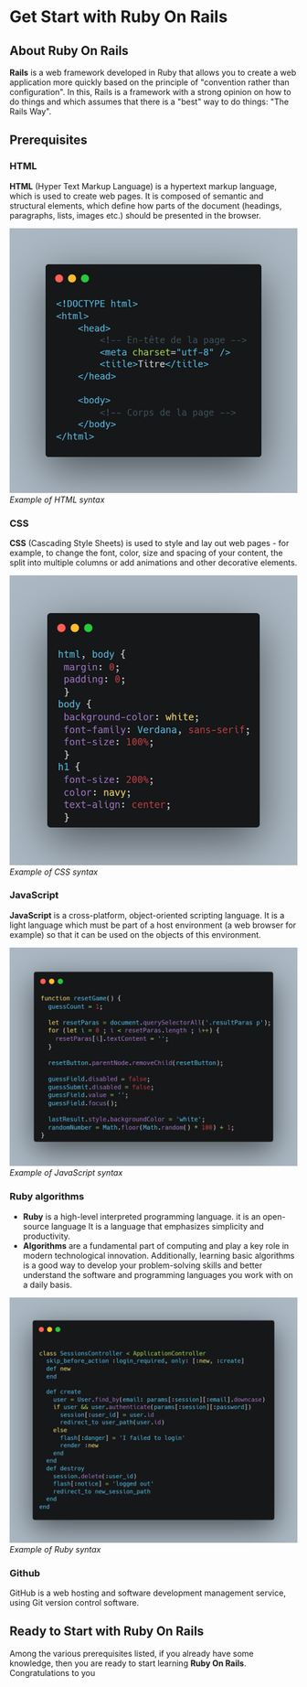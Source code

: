 # Get Start with Ruby On Rails

## About Ruby On Rails
**Rails** is a web framework developed in Ruby that allows you to create a web application more quickly based on the principle of "convention rather than configuration". In this, Rails is a framework with a strong opinion on how to do things and which assumes that there is a "best" way to do things: "The Rails Way".
## Prerequisites

### HTML 
**HTML** (Hyper Text Markup Language) is a hypertext markup language, which is used to create web pages. It is composed of semantic and structural elements, which define how parts of the document (headings, paragraphs, lists, images etc.) should be presented in the browser.

![HTML](https://github.com/zidajoseph/assets/blob/master/images/HTML.png)
*Example of HTML syntax*

### CSS
**CSS** (Cascading Style Sheets) is used to style and lay out web pages - for example, to change the font, color, size and spacing of your content, the split into multiple columns or add animations and other decorative elements.

![CSS](https://github.com/zidajoseph/assets/blob/master/images/CSS.png)
*Example of CSS syntax*

### JavaScript
**JavaScript** is a cross-platform, object-oriented scripting language. It is a light language which must be part of a host environment (a web browser for example) so that it can be used on the objects of this environment.

![JavaScript](https://github.com/zidajoseph/assets/blob/master/images/JavaScript.png)
*Example of JavaScript syntax*

### Ruby algorithms 
* **Ruby** is a high-level interpreted programming language. it is an open-source language
It is a language that emphasizes simplicity and productivity.
* **Algorithms** are a fundamental part of computing and play a key role in modern technological innovation. Additionally, learning basic algorithms is a good way to develop your problem-solving skills and better understand the software and programming languages you work with on a daily basis.

![Ruby](https://github.com/zidajoseph/assets/blob/master/images/Ruby.png)
*Example of Ruby syntax*

### Github
GitHub is a web hosting and software development management service, using Git version control software.

##  Ready to Start with Ruby On Rails
Among the various prerequisites listed, if you already have some knowledge, then you are ready to start learning **Ruby On Rails**. Congratulations to you